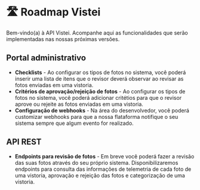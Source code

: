 # 🛣️ Roadmap Vistei

Bem-vindo(a) à API Vistei. Acompanhe aqui as funcionalidades que serão implementadas nas nossas próximas versões.

## Portal administrativo

<ul>
  <li><b>Checklists</b> - Ao configurar os tipos de fotos no sistema, você poderá inserir uma lista de itens que o revisor deverá observar ao revisar as fotos enviadas em uma vistoria.</li>
  <li><b>Critérios de aprovação/rejeição de fotos</b> - Ao configurar os tipos de fotos no sistema, você poderá adicionar critétios para que o revisor aprove ou rejeite as fotos enviadas em uma vistoria.</li>
  <li><b>Configuração de webhooks</b> - Na área do desenvolvedor, você poderá customizar webhooks para que a nossa flataforma notifique o seu sistema sempre que algum evento for realizado.</li>
</ul>

## API REST

<ul>
  <li><b>Endpoints para revisão de fotos</b> - Em breve você poderá fazer a revisão das suas fotos através do seu próprio sistema. Disponibilizaremos endpoints para consulta das informações de telemetria de cada foto de uma vistoria, aprovação e rejeição das fotos e categorização de uma vistoria. </li>
</ul>


